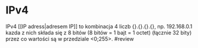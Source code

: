 
# IPv4
IPv4 [[IP adress|adresem IP]] to kombinacja 4 liczb {}.{}.{}.{}, np. 192.168.0.1 kazda z nich składa się z 8 bitów (8 bitów = 1 bajt = 1 octet) (łącznie 32 bity) przez co wartości są w przedziale <0;255>.
#review
